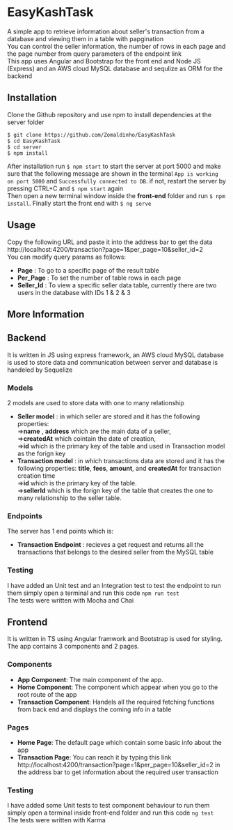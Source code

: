 # EasyKashTask

A simple app to retrieve information about seller's transaction from a database and viewing them in a table with papgination<br/>
You can control the seller information, the number of rows in each page and the page number from query parameters of the endpoint link <br/>
This app uses Angular and Bootstrap for the front end and Node JS (Express) and an AWS cloud MySQL database and sequlize as ORM for the backend

## Installation

Clone the Github repository and use npm to install dependencies at the server folder <br/>
```
$ git clone https://github.com/Zomaldinho/EasyKashTask
$ cd EasyKashTask
$ cd server
$ npm install
```
After installation run `$ npm start` to start the server at port 5000 and make sure that the following message are shown in the terminal `App is working on port 5000` and `Successfully connected to DB`. if not, restart the server by pressing CTRL+C and `$ npm start` again <br/>
Then open a new terminal window inside the **front-end** folder and run `$ npm install`.
Finally start the front end with `$ ng serve`

## Usage
Copy the following URL and paste it into the address bar to get the data <a>http://localhost:4200/transaction?page=1&per_page=10&seller_id=2</a> <br/>
You can modify query params as follows:
* **Page** : To go to a specific page of the result table
* **Per_Page** : To set the number of table rows in each page
* **Seller_Id** : To view a specific  seller data table, currently there are two users in the database with IDs 1 & 2 & 3


## More Information

## Backend

It is written in JS using express framework, an AWS cloud MySQL database is used to store data and communication between server and database is handeled by Sequelize

### Models
2 models are used to store data with one to many relationship
* **Seller model** : in which seller are stored and it has the following properties:<br/> =>**name** , **address** which are the main data of a seller, <br/> =>**createdAt** which cointain the date of creation, <br/>=>**id** which is the primary key of the table and used in Transaction model as the forign key
* **Transaction model** : in which transactions data are stored and it has the following properties: **title**, **fees**, **amount**, and **createdAt** for transaction creation time <br/>=>**id** which is the primary key of the table. <br/>=>**sellerId** which is the forign key of the table that creates the one to many relationship to the seller table.

### Endpoints
The server has 1 end points which is:
* **Transaction Endpoint** : recieves a get request and returns all the transactions that belongs to the desired seller from the MySQL table

### Testing

I have added an Unit test and an Integration test to test the endpoint to run them simply open a terminal and run this code `npm run test` <br/>
The tests were written with Mocha and Chai


## Frontend
It is written in TS using Angular framwork and Bootstrap is used for styling. <br/>
The app contains 3 components and 2 pages. <br/>
### Components
* **App Component**: The main component of the app. <br/>
* **Home Component**: The component which appear when you go to the root route of the app
* **Transaction Component**: Handels all the required fetching functions from back end and displays the coming info in a table


### Pages

* **Home Page**: The default page which contain some basic info about the app
* **Transaction Page**: You can reach it by typing this link <a>http://localhost:4200/transaction?page=1&per_page=10&seller_id=2</a> in the address bar to get information about the required user transaction

### Testing

I have added some Unit tests to test component behaviour to run them simply open a terminal inside front-end folder and run this code `ng test` <br/>
The tests were written with Karma

